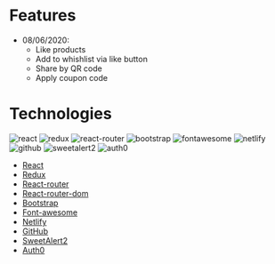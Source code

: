 # Features 

- 08/06/2020:
  - Like products
  - Add to whishlist via like button
  - Share by QR code
  - Apply coupon code

# Technologies

<!-- react icon -->
<img src="https://img.shields.io/badge/react-blue.svg" alt="react">

<!-- redux icon -->
<img src="https://img.shields.io/badge/redux-blue.svg" alt="redux">

<!-- react router -->
<img src="https://img.shields.io/badge/react-router-blue.svg" alt="react-router">

<!-- bootstrap icon -->
<img src="https://img.shields.io/badge/bootstrap-blue.svg" alt="bootstrap">

<!-- fontawesome icon -->
<img src="https://img.shields.io/badge/fontawesome-blue.svg" alt="fontawesome">

<!-- Netlify icon -->
<img src="https://img.shields.io/badge/netlify-blue.svg" alt="netlify">

<!-- github icon -->
<img src="https://img.shields.io/badge/github-blue.svg" alt="github">

<!-- sweetalert2 -->
<img src="https://img.shields.io/badge/sweetalert2-blue.svg" alt="sweetalert2">

<!-- auth0 -->
<img src="https://img.shields.io/badge/auth0-blue.svg" alt="auth0">

- [React](https://reactjs.org/) 
- [Redux](https://redux.js.org/)
- [React-router](https://reacttraining.com/react-router/web/guides/quick-start)
- [React-router-dom](https://reacttraining.com/react-router-dom/web/guides/quick-start)
- [Bootstrap](https://getbootstrap.com/)
- [Font-awesome](https://fontawesome.com/)
- [Netlify](https://www.netlify.com/)
- [GitHub](https://www.github.com/)
- [SweetAlert2](https://sweetalert2.github.io/)
- [Auth0](https://auth0.com/)  
